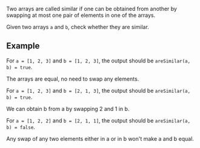 Two arrays are called similar if one can be obtained from another by swapping at most one pair of elements in one of the arrays.

Given two arrays `a` and `b`, check whether they are similar.

## Example

For `a = [1, 2, 3]` and `b = [1, 2, 3]`, the output should be
`areSimilar(a, b) = true`.

The arrays are equal, no need to swap any elements.

For `a = [1, 2, 3]` and `b = [2, 1, 3]`, the output should be
`areSimilar(a, b) = true`.

We can obtain b from a by swapping 2 and 1 in b.

For `a = [1, 2, 2]` and `b = [2, 1, 1]`, the output should be
`areSimilar(a, b) = false`.

Any swap of any two elements either in a or in b won't make a and b equal.
